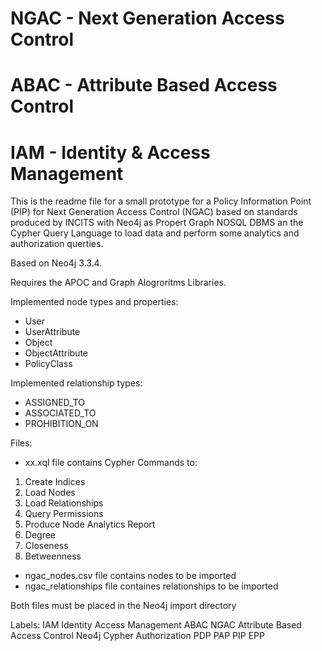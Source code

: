 # NGAC - Next Generation Access Control
# ABAC - Attribute Based Access Control
# IAM - Identity & Access Management

This is the readme file for a small prototype for a Policy Information Point (PIP) for Next Generation Access Control (NGAC) based on standards produced by INCITS with Neo4j as Propert Graph NOSQL DBMS an the Cypher Query Language to load data and perform some analytics and authorization querties.

Based on Neo4j 3.3.4.

Requires the APOC and Graph Alogroritms Libraries.

Implemented node types and properties:
- User
- UserAttribute
- Object
- ObjectAttribute
- PolicyClass

Implemented relationship types:
- ASSIGNED_TO
- ASSOCIATED_TO
- PROHIBITION_ON

Files:

- xx.xql file contains Cypher Commands to:
1. Create Indices
2. Load Nodes
3. Load Relationships
4. Query Permissions
5. Produce Node Analytics Report
6. Degree
7. Closeness
8. Betweenness

- ngac_nodes.csv file contains nodes to be imported
- ngac_relationships file containes relationships to be imported

Both files must be placed in the Neo4j import directory

Labels: IAM Identity Access Management ABAC NGAC Attribute Based Access Control Neo4j Cypher Authorization PDP PAP PIP EPP
